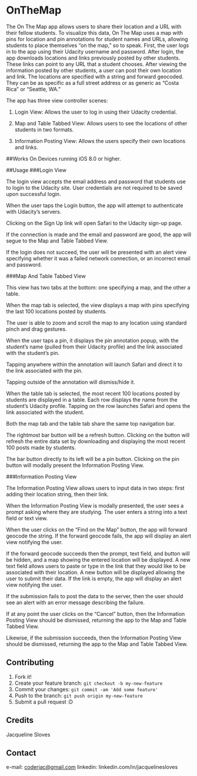 # OnTheMap

The On The Map app allows users to share their location and a URL with their fellow students. To visualize this data, On The Map uses a map with pins for location and pin annotations for student names and URLs, allowing students to place themselves “on the map,” so to speak. 
First, the user logs in to the app using their Udacity username and password. After login, the app downloads locations and links previously posted by other students. These links can point to any URL that a student chooses. 
After viewing the information posted by other students, a user can post their own location and link. The locations are specified with a string and forward geocoded. They can be as specific as a full street address or as generic as “Costa Rica” or “Seattle, WA.”

The app has three view controller scenes:

1) Login View: Allows the user to log in using their Udacity credential.

2) Map and Table Tabbed View: Allows users to see the locations of other students in two formats.  

3) Information Posting View: Allows the users specify their own locations and links.

##Works On
Devices running iOS 8.0 or higher.

##Usage
###Login View

The login view accepts the email address and password that students use to login to the Udacity site. User credentials are not required to be saved upon successful login.

When the user taps the Login button, the app will attempt to authenticate with Udacity’s servers.

Clicking on the Sign Up link will open Safari to the Udacity sign-up page.

If the connection is made and the email and password are good, the app will segue to the Map and Table Tabbed View.

If the login does not succeed, the user will be presented with an alert view specifying whether it was a failed network connection, or an incorrect email and password.

###Map And Table Tabbed View

This view has two tabs at the bottom: one specifying a map, and the other a table.

When the map tab is selected, the view displays a map with pins specifying the last 100 locations posted by students.

The user is able to zoom and scroll the map to any location using standard pinch and drag gestures.

When the user taps a pin, it displays the pin annotation popup, with the student’s name (pulled from their Udacity profile) and the link associated with the student’s pin.

Tapping anywhere within the annotation will launch Safari and direct it to the link associated with the pin.

Tapping outside of the annotation will dismiss/hide it.

When the table tab is selected, the most recent 100 locations posted by students are displayed in a table. Each row displays the name from the student’s Udacity profile. Tapping on the row launches Safari and opens the link associated with the student.

Both the map tab and the table tab share the same top navigation bar.

The rightmost bar button will be a refresh button. Clicking on the button will refresh the entire data set by downloading and displaying the most recent 100 posts made by students.

The bar button directly to its left will be a pin button. Clicking on the pin button will modally present the Information Posting View.

###Information Posting View

The Information Posting View allows users to input data in two steps: first adding their location string, then their link.

When the Information Posting View is modally presented, the user sees a prompt asking where they are studying. The user enters a string into a text field or text view.

When the user clicks on the “Find on the Map” button, the app will forward geocode the string. If the forward geocode fails, the app will display an alert view notifying the user.

If the forward geocode succeeds then the prompt, text field, and button will be hidden, and a map showing the entered location will be displayed. A new text field allows users to paste or type in the link that they would like to be associated with their location. A new button will be displayed allowing the user to submit their data. If the link is empty, the app will display an alert view notifying the user.

If the submission fails to post the data to the server, then the user should see an alert with an error message describing the failure.

If at any point the user clicks on the “Cancel” button, then the Information Posting View should be dismissed, returning the app to the Map and Table Tabbed View.

Likewise, if the submission succeeds, then the Information Posting View should be dismissed, returning the app to the Map and Table Tabbed View.

## Contributing
1. Fork it!
2. Create your feature branch: `git checkout -b my-new-feature`
3. Commit your changes: `git commit -am 'Add some feature'`
4. Push to the branch: `git push origin my-new-feature`
5. Submit a pull request :D

## Credits
Jacqueline Sloves

## Contact
e-mail: coderjac@gmail.com
linkedin: linkedin.com/in/jacquelinesloves
